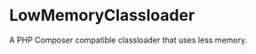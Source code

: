 LowMemoryClassloader
====================

A PHP Composer compatible classloader that uses less memory.
